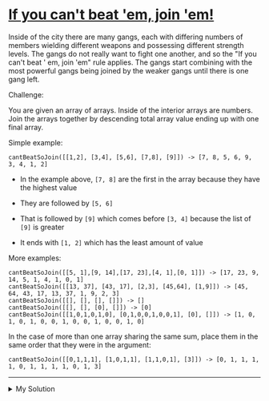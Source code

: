 # [If you can't beat 'em, join 'em!](https://www.codewars.com/kata/5d37899a3b34c6002df273ee)

Inside of the city there are many gangs, each with differing numbers of members wielding different weapons and
possessing different strength levels. The gangs do not really want to fight one another, and so the "If you can't beat '
em, join 'em" rule applies. The gangs start combining with the most powerful gangs being joined by the weaker gangs
until there is one gang left.

Challenge:

You are given an array of arrays. Inside of the interior arrays are numbers. Join the arrays together by descending
total array value ending up with one final array.

Simple example:

    cantBeatSoJoin([[1,2], [3,4], [5,6], [7,8], [9]]) -> [7, 8, 5, 6, 9, 3, 4, 1, 2]

- In the example above, `[7, 8]` are the first in the array because they have the highest value

- They are followed by `[5, 6]`
- That is followed by `[9]` which comes before `[3, 4]` because the list of `[9]` is greater
- It ends with `[1, 2]` which has the least amount of value

More examples:

    cantBeatSoJoin([[5, 1],[9, 14],[17, 23],[4, 1],[0, 1]]) -> [17, 23, 9, 14, 5, 1, 4, 1, 0, 1]
    cantBeatSoJoin([[13, 37], [43, 17], [2,3], [45,64], [1,9]]) -> [45, 64, 43, 17, 13, 37, 1, 9, 2, 3]
    cantBeatSoJoin([[], [], [], []]) -> []
    cantBeatSoJoin([[], [], [0], []]) -> [0]
    cantBeatSoJoin([[1,0,1,0,1,0], [0,1,0,0,1,0,0,1], [0], []]) -> [1, 0, 1, 0, 1, 0, 0, 1, 0, 0, 1, 0, 0, 1, 0]

In the case of more than one array sharing the same sum, place them in the same order that they were in the argument:

    cantBeatSoJoin([[0,1,1,1], [1,0,1,1], [1,1,0,1], [3]]) -> [0, 1, 1, 1, 1, 0, 1, 1, 1, 1, 0, 1, 3]

---

<details><summary>My Solution</summary>

```js
function cantBeatSoJoin(numbers) {
  return numbers
    .filter((v) => v.length)
    .sort((a, b) => b.reduce((t, c) => t + c) - a.reduce((t, c) => t + c))
    .flat();
}
```

</details>
